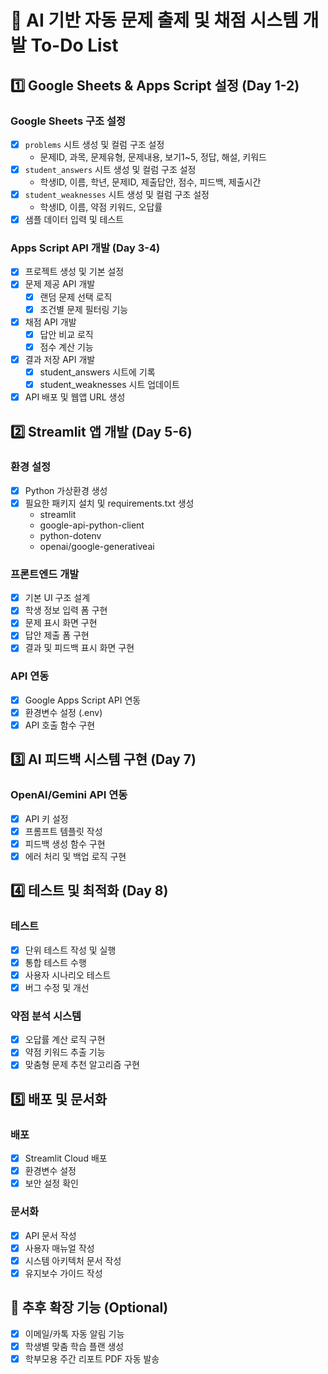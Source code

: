 # 📝 AI 기반 자동 문제 출제 및 채점 시스템 개발 To-Do List

## 1️⃣ Google Sheets & Apps Script 설정 (Day 1-2)

### Google Sheets 구조 설정
- [x] `problems` 시트 생성 및 컬럼 구조 설정
  - 문제ID, 과목, 문제유형, 문제내용, 보기1~5, 정답, 해설, 키워드
- [x] `student_answers` 시트 생성 및 컬럼 구조 설정
  - 학생ID, 이름, 학년, 문제ID, 제출답안, 점수, 피드백, 제출시간
- [x] `student_weaknesses` 시트 생성 및 컬럼 구조 설정
  - 학생ID, 이름, 약점 키워드, 오답률
- [x] 샘플 데이터 입력 및 테스트

### Apps Script API 개발 (Day 3-4)
- [x] 프로젝트 생성 및 기본 설정
- [x] 문제 제공 API 개발
  - [x] 랜덤 문제 선택 로직
  - [x] 조건별 문제 필터링 기능
- [x] 채점 API 개발
  - [x] 답안 비교 로직
  - [x] 점수 계산 기능
- [x] 결과 저장 API 개발
  - [x] student_answers 시트에 기록
  - [x] student_weaknesses 시트 업데이트
- [x] API 배포 및 웹앱 URL 생성

## 2️⃣ Streamlit 앱 개발 (Day 5-6)

### 환경 설정
- [x] Python 가상환경 생성
- [x] 필요한 패키지 설치 및 requirements.txt 생성
  - streamlit
  - google-api-python-client
  - python-dotenv
  - openai/google-generativeai

### 프론트엔드 개발
- [x] 기본 UI 구조 설계
- [x] 학생 정보 입력 폼 구현
- [x] 문제 표시 화면 구현
- [x] 답안 제출 폼 구현
- [x] 결과 및 피드백 표시 화면 구현

### API 연동
- [x] Google Apps Script API 연동
- [x] 환경변수 설정 (.env)
- [x] API 호출 함수 구현

## 3️⃣ AI 피드백 시스템 구현 (Day 7)

### OpenAI/Gemini API 연동
- [x] API 키 설정
- [x] 프롬프트 템플릿 작성
- [x] 피드백 생성 함수 구현
- [x] 에러 처리 및 백업 로직 구현

## 4️⃣ 테스트 및 최적화 (Day 8)

### 테스트
- [x] 단위 테스트 작성 및 실행
- [x] 통합 테스트 수행
- [x] 사용자 시나리오 테스트
- [x] 버그 수정 및 개선

### 약점 분석 시스템
- [x] 오답률 계산 로직 구현
- [x] 약점 키워드 추출 기능
- [x] 맞춤형 문제 추천 알고리즘 구현

## 5️⃣ 배포 및 문서화

### 배포
- [x] Streamlit Cloud 배포
- [x] 환경변수 설정
- [x] 보안 설정 확인

### 문서화
- [x] API 문서 작성
- [x] 사용자 매뉴얼 작성
- [x] 시스템 아키텍처 문서 작성
- [x] 유지보수 가이드 작성

## 🔄 추후 확장 기능 (Optional)
- [x] 이메일/카톡 자동 알림 기능
- [x] 학생별 맞춤 학습 플랜 생성
- [x] 학부모용 주간 리포트 PDF 자동 발송 